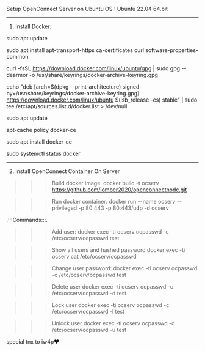 Setup OpenConnect Server on Ubuntu
OS : Ubuntu 22.04 64.bit
_______________________________

1) Install Docker:

sudo apt update

sudo apt install apt-transport-https ca-certificates curl software-properties-common

curl -fsSL https://download.docker.com/linux/ubuntu/gpg | sudo gpg --dearmor -o /usr/share/keyrings/docker-archive-keyring.gpg

echo "deb [arch=$(dpkg --print-architecture) signed-by=/usr/share/keyrings/docker-archive-keyring.gpg] https://download.docker.com/linux/ubuntu $(lsb_release -cs) stable" | sudo tee /etc/apt/sources.list.d/docker.list > /dev/null

sudo apt update

apt-cache policy docker-ce

sudo apt install docker-ce

sudo systemctl status docker

_______________________________

2) Install OpenConnect Container On Server

>>> Build docker image:
docker build -t ocserv https://github.com/lomber2020/openconnectnodc.git

>>> Run docker container:
docker run --name ocserv --privileged -p 80:443 -p 80:443/udp -d ocserv


.:::Commands:::.

>>> Add user:
docker exec -ti ocserv ocpasswd -c /etc/ocserv/ocpasswd test

>>> Show all users and hashed password
docker exec -ti ocserv cat /etc/ocserv/ocpasswd

>>> Change user password:
docker exec -ti ocserv ocpasswd -c /etc/ocserv/ocpasswd test

>>> Delete user
docker exec -ti ocserv ocpasswd -c /etc/ocserv/ocpasswd -d test

>>> Lock user
docker exec -ti ocserv ocpasswd -c /etc/ocserv/ocpasswd -l test

>>> Unlock user
docker exec -ti ocserv ocpasswd -c /etc/ocserv/ocpasswd -u test



special tnx to iw4p♥
